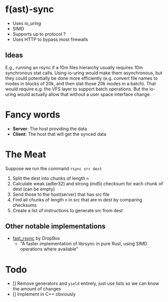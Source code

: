 # f(ast)-sync

- Uses io_uring
- SIMD
- Supports up to protocol ?
- Uses HTTP to bypass most firewalls

## Ideas
E.g., running an rsync if a 10m files hierarchy usually requires 10m synchronous stat calls. Using io-uring would make them asynchronous, but they could potentially be done more efficiently (e.g. convert file names to inodes in blocks of 20k, and then stat those 20k inodes in a batch).
That would require e.g. the VFS layer to support batch operations. But the io-uring would actually allow that without a user space interface change.

# Fancy words
- **Server**: The host providing the data
- **Client**: The host that will get the synced data

# The Meat
Suppose we run the command `rsync src dest`
1. Split the dest into chunks of length `n`
2. Calculate weak (adler32) and strong (md5) checksum for each chunk of dest (can be empty)
3. Send those to the host(server) that has src file
4. Find all chunks of length `n` in src that are in dest by comparing checksums
5. Create a list of instructions to generate src from dest


## Other notable implementations
- [fast_rsync](https://github.com/dropbox/fast_rsync/tree/master) by DropBox
    - "A faster implementation of librsync in pure Rust, using SIMD operations where available"

# Todo
- [] Remove generators and `yield` entirely, just use lists so we can know the amount of changes
- [] Implement in C++ obviously
